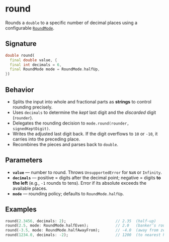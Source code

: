 # round

Rounds a `double` to a specific number of decimal places using a configurable [`RoundMode`](../math/RoundMode.md).

## Signature
```dart
double round(
  final double value, {
  final int decimals = 6,
  final RoundMode mode = RoundMode.halfUp,
})
```

## Behavior
- Splits the input into whole and fractional parts as **strings** to control rounding precisely.
- Uses `decimals` to determine the *kept* last digit and the *discarded* digit (`rounder`).
- Delegates the rounding decision to `mode.round(rounder, signedKeptDigit)`.
- Writes the adjusted last digit back. If the digit overflows to `10` or `-10`, it carries into the preceding place.
- Recombines the pieces and parses back to `double`.

## Parameters
- **`value`** — number to round. Throws `UnsupportedError` for `NaN` or `Infinity`.
- **`decimals`** — positive = digits after the decimal point; negative = digits **to the left** (e.g., `-1` rounds to tens). Error if its absolute exceeds the available places.
- **`mode`** — rounding policy; defaults to `RoundMode.halfUp`.

## Examples
```dart
round(2.3456, decimals: 2);                      // 2.35  (half-up)
round(2.5, mode: RoundMode.halfEven);            // 2.0   (banker’s rounding)
round(-3.5, mode: RoundMode.halfAwayFrom);       // -4.0  (away from zero on ties)
round(1234.0, decimals: -2);                     // 1200  (to nearest hundred)
```
